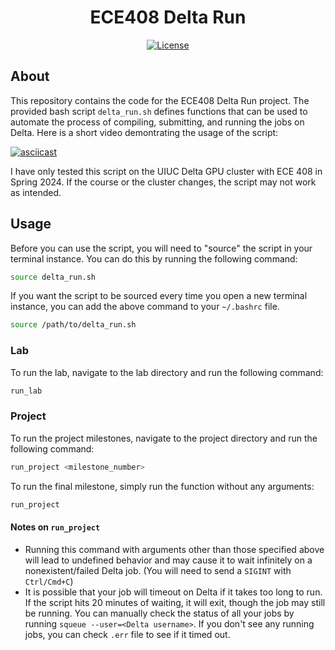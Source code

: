 <div align="center">

# ECE408 Delta Run

[![License](https://img.shields.io/badge/License-MIT-blue?style=for-the-badge&color=blue)](LICENSE.txt)

</div>

## About

This repository contains the code for the ECE408 Delta Run project. The provided bash script `delta_run.sh` defines functions that can be used to automate the process of compiling, submitting, and running the jobs on Delta. Here is a short video demontrating the usage of the script:

[![asciicast](https://asciinema.org/a/4)](https://asciinema.org/a/)

I have only tested this script on the UIUC Delta GPU cluster with ECE 408 in Spring 2024. If the course or the cluster changes, the script may not work as intended.

## Usage

Before you can use the script, you will need to "source" the script in your terminal instance. You can do this by running the following command:

```bash
source delta_run.sh
```

If you want the script to be sourced every time you open a new terminal instance, you can add the above command to your `~/.bashrc` file.

```bash
source /path/to/delta_run.sh
```

### Lab

To run the lab, navigate to the lab directory and run the following command:

```bash
run_lab
```

### Project

To run the project milestones, navigate to the project directory and run the following command:

```bash
run_project <milestone_number>
```

To run the final milestone, simply run the function without any arguments:

```bash
run_project
```

#### Notes on `run_project`

- Running this command with arguments other than those specified above will lead to undefined behavior and may cause it to wait infinitely on a nonexistent/failed Delta job. (You will need to send a `SIGINT` with `Ctrl/Cmd+C`)
- It is possible that your job will timeout on Delta if it takes too long to run. If the script hits 20 minutes of waiting, it will exit, though the job may still be running. You can manually check the status of all your jobs by running `squeue --user=<Delta username>`. If you don't see any running jobs, you can check `.err` file to see if it timed out.
